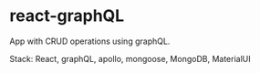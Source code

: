 # react-graphQL
App with CRUD operations using graphQL.

Stack: React, graphQL, apollo, mongoose, MongoDB, MaterialUI
